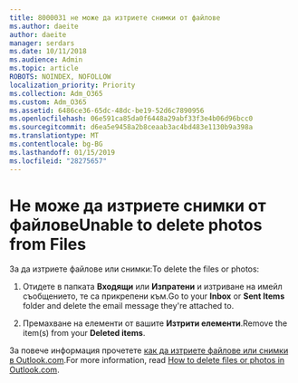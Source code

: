 ```yaml
---
title: 8000031 не може да изтриете снимки от файлове
ms.author: daeite
author: daeite
manager: serdars
ms.date: 10/11/2018
ms.audience: Admin
ms.topic: article
ROBOTS: NOINDEX, NOFOLLOW
localization_priority: Priority
ms.collection: Adm_O365
ms.custom: Adm_O365
ms.assetid: 6486ce36-65dc-48dc-be19-52d6c7890956
ms.openlocfilehash: 06e591ca85da0f6448a29abf33f3e4b06d96bcc0
ms.sourcegitcommit: d6ea5e9458a2b8ceaab3ac4bd483e1130b9a398a
ms.translationtype: MT
ms.contentlocale: bg-BG
ms.lasthandoff: 01/15/2019
ms.locfileid: "28275657"
---
```

# <a name="unable-to-delete-photos-from-files"></a><span data-ttu-id="1e594-102">Не може да изтриете снимки от файлове</span><span class="sxs-lookup"><span data-stu-id="1e594-102">Unable to delete photos from Files</span></span>

<span data-ttu-id="1e594-103">За да изтриете файлове или снимки:</span><span class="sxs-lookup"><span data-stu-id="1e594-103">To delete the files or photos:</span></span>
  
1. <span data-ttu-id="1e594-104">Отидете в папката **Входящи** или **Изпратени** и изтриване на имейл съобщението, те са прикрепени към.</span><span class="sxs-lookup"><span data-stu-id="1e594-104">Go to your **Inbox** or **Sent Items** folder and delete the email message they're attached to.</span></span> 
    
2. <span data-ttu-id="1e594-105">Премахване на елементи от вашите **Изтрити елементи**.</span><span class="sxs-lookup"><span data-stu-id="1e594-105">Remove the item(s) from your **Deleted items**.</span></span> 
    
<span data-ttu-id="1e594-106">За повече информация прочетете [как да изтриете файлове или снимки в Outlook.com](https://support.office.com/article/bae0531f-040f-4c42-90b9-786ca718c16d.aspx).</span><span class="sxs-lookup"><span data-stu-id="1e594-106">For more information, read [How to delete files or photos in Outlook.com](https://support.office.com/article/bae0531f-040f-4c42-90b9-786ca718c16d.aspx).</span></span>
  

